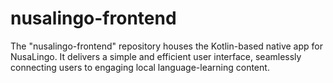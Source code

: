 # nusalingo-frontend
The "nusalingo-frontend" repository houses the Kotlin-based native app for NusaLingo. It delivers a simple and efficient user interface, seamlessly connecting users to engaging local language-learning content.
